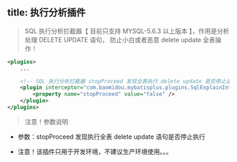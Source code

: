 title: 执行分析插件
--- 

> SQL 执行分析拦截器【 目前只支持 MYSQL-5.6.3 以上版本 】，作用是分析 处理 DELETE UPDATE 语句，
防止小白或者恶意 delete update 全表操作！

```xml
<plugins>
    ...

    <!-- SQL 执行分析拦截器 stopProceed 发现全表执行 delete update 是否停止运行 -->
    <plugin interceptor="com.baomidou.mybatisplus.plugins.SqlExplainInterceptor">
        <property name="stopProceed" value="false" />
    </plugin>
</plugins>
```

> 注意！参数说明

* 参数：stopProceed  发现执行全表 delete update 语句是否停止执行

* 注意！该插件只用于开发环境，不建议生产环境使用。。。
